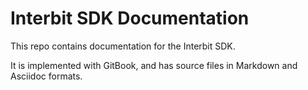 # Interbit SDK Documentation

This repo contains documentation for the Interbit SDK.

It is implemented with GitBook, and has source files in Markdown and
Asciidoc formats.
